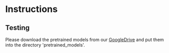 # Instructions

## Testing

Please download the pretrained models from our [GoogleDrive](https://drive.google.com/drive/folders/1RGTTs9f9qIBmS-7aGzADks78H65ls-r4?usp=sharing) and put them into the directory 'pretrained_models'.